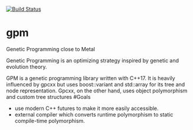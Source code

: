 [![Build Status](https://travis-ci.org/gchoinka/gpm.svg?branch=master)](https://travis-ci.org/gchoinka/gpm)
# gpm
Genetic Programming close to Metal

Genetic Programming is an optimizing strategy inspired by genetic and evolution theory. 

GPM is a genetic programming library written with C++17.
It is heavily influenced by gpcxx but uses boost::variant and std::array for its tree and node representation.  Gpcxx, on the other hand, uses object polymorphism and custom tree structures
#Goals
* use modern C++ futures to make it more easily accessible. 
* external compiler which converts runtime polymorphism to static compile-time polymorphism.
